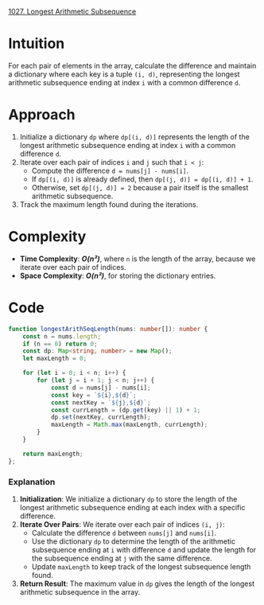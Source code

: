 [1027. Longest Arithmetic Subsequence](https://leetcode.com/problems/longest-arithmetic-subsequence/)

# Intuition

For each pair of elements in the array, calculate the difference and maintain a dictionary where each key is a tuple `(i, d)`, representing the longest arithmetic subsequence ending at index `i` with a common difference `d`.

# Approach

1. Initialize a dictionary `dp` where `dp[(i, d)]` represents the length of the longest arithmetic subsequence ending at index `i` with a common difference `d`.
2. Iterate over each pair of indices `i` and `j` such that `i < j`:
   - Compute the difference `d = nums[j] - nums[i]`.
   - If `dp[(i, d)]` is already defined, then `dp[(j, d)] = dp[(i, d)] + 1`.
   - Otherwise, set `dp[(j, d)] = 2` because a pair itself is the smallest arithmetic subsequence.
3. Track the maximum length found during the iterations.

# Complexity

- **Time Complexity**: ***O(n²)***, where `n` is the length of the array, because we iterate over each pair of indices.
- **Space Complexity**: ***O(n²)***, for storing the dictionary entries.

# Code
```typescript
function longestArithSeqLength(nums: number[]): number {
    const n = nums.length;
    if (n == 0) return 0;
    const dp: Map<string, number> = new Map();
    let maxLength = 0;

    for (let i = 0; i < n; i++) {
        for (let j = i + 1; j < n; j++) {
            const d = nums[j] - nums[i];
            const key = `${i},${d}`;
            const nextKey = `${j},${d}`;
            const currLength = (dp.get(key) || 1) + 1;
            dp.set(nextKey, currLength);
            maxLength = Math.max(maxLength, currLength);
        }
    }

    return maxLength;
};

```

### Explanation

1. **Initialization**: We initialize a dictionary `dp` to store the length of the longest arithmetic subsequence ending at each index with a specific difference.
2. **Iterate Over Pairs**: We iterate over each pair of indices `(i, j)`:
   - Calculate the difference `d` between `nums[j]` and `nums[i]`.
   - Use the dictionary `dp` to determine the length of the arithmetic subsequence ending at `i` with difference `d` and update the length for the subsequence ending at `j` with the same difference.
   - Update `maxLength` to keep track of the longest subsequence length found.
3. **Return Result**: The maximum value in `dp` gives the length of the longest arithmetic subsequence in the array.